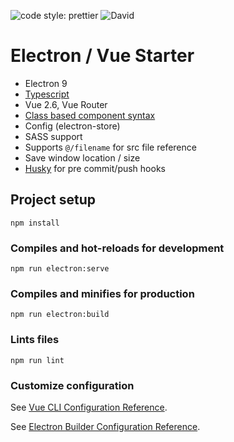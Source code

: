 ![code style: prettier](https://img.shields.io/badge/code_style-prettier-ff69b4.svg?style=flat-square)
![David](https://img.shields.io/david/lettucekiing/electron-vue-starter)

# Electron / Vue Starter

- Electron 9
- [Typescript](https://www.typescriptlang.org/)
- Vue 2.6, Vue Router
- [Class based component syntax](https://github.com/kaorun343/vue-property-decorator)
- Config (electron-store)
- SASS support
- Supports `@/filename` for src file reference
- Save window location / size
- [Husky](https://github.com/typicode/husky) for pre commit/push hooks

## Project setup

```
npm install
```

### Compiles and hot-reloads for development

```
npm run electron:serve
```

### Compiles and minifies for production

```
npm run electron:build
```

### Lints files

```
npm run lint
```

### Customize configuration

See [Vue CLI Configuration Reference](https://cli.vuejs.org/config/).

See [Electron Builder Configuration Reference](https://nklayman.github.io/vue-cli-plugin-electron-builder/guide/configuration.html#table-of-contents).
